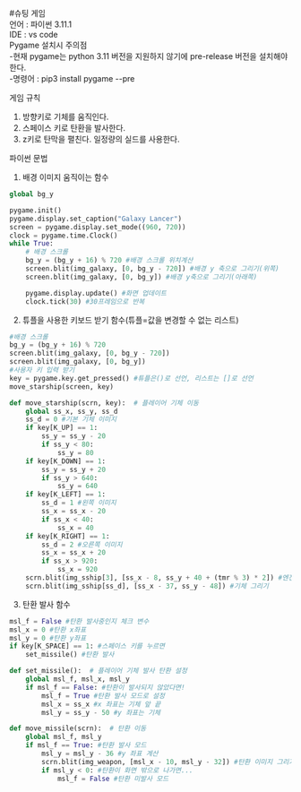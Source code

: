 #슈팅 게임  
언어 : 파이썬 3.11.1  
IDE : vs code  
Pygame 설치시 주의점  
-현재 pygame는 python 3.11 버전을 지원하지 않기에 pre-release 버전을 설치해야 한다.  
-명령어 : pip3 install pygame --pre  

게임 규칙  
1. 방향키로 기체를 움직인다.  
2. 스페이스 키로 탄환을 발사한다.  
3. z키로 탄막을 펼친다. 일정량의 실드를 사용한다.  

파이썬 문법
1. 배경 이미지 움직이는 함수
```py
global bg_y

pygame.init()
pygame.display.set_caption("Galaxy Lancer")
screen = pygame.display.set_mode((960, 720))
clock = pygame.time.Clock()
while True:
    # 배경 스크롤
    bg_y = (bg_y + 16) % 720 #배경 스크롤 위치계산
    screen.blit(img_galaxy, [0, bg_y - 720]) #배경 y 축으로 그리기(위쪽)
    screen.blit(img_galaxy, [0, bg_y]) #배경 y축으로 그리기(아래쪽)

    pygame.display.update() #화면 업데이트
    clock.tick(30) #30프레임으로 반복
```
2. 튜플을 사용한 키보드 받기 함수(튜플=값을 변경할 수 없는 리스트)
```py
#배경 스크롤
bg_y = (bg_y + 16) % 720 
screen.blit(img_galaxy, [0, bg_y - 720])
screen.blit(img_galaxy, [0, bg_y])
#사용자 키 입력 받기
key = pygame.key.get_pressed() #튜플은()로 선언, 리스트는 []로 선언
move_starship(screen, key)

def move_starship(scrn, key):  # 플레이어 기체 이동
    global ss_x, ss_y, ss_d
    ss_d = 0 #기본 기체 이미지
    if key[K_UP] == 1:
        ss_y = ss_y - 20
        if ss_y < 80:
            ss_y = 80
    if key[K_DOWN] == 1:
        ss_y = ss_y + 20
        if ss_y > 640:
            ss_y = 640
    if key[K_LEFT] == 1:
        ss_d = 1 #왼쪽 이미지
        ss_x = ss_x - 20
        if ss_x < 40:
            ss_x = 40
    if key[K_RIGHT] == 1:
        ss_d = 2 #오른쪽 이미지
        ss_x = ss_x + 20
        if ss_x > 920:
            ss_x = 920
    scrn.blit(img_sship[3], [ss_x - 8, ss_y + 40 + (tmr % 3) * 2]) #엔진 불꽃 그리기
    scrn.blit(img_sship[ss_d], [ss_x - 37, ss_y - 48]) #기체 그리기
```
3. 탄환 발사 함수
```py
msl_f = False #탄환 발사중인지 체크 변수
msl_x = 0 #탄환 x좌표
msl_y = 0 #탄환 y좌표
if key[K_SPACE] == 1: #스페이스 키를 누르면
    set_missile() #탄환 발사

def set_missile():  # 플레이어 기체 발사 탄환 설정
    global msl_f, msl_x, msl_y
    if msl_f == False: #탄환이 발사되지 않았다면!
        msl_f = True #탄환 발사 모드로 설정
        msl_x = ss_x #x 좌표는 기체 앞 끝
        msl_y = ss_y - 50 #y 좌표는 기체

def move_missile(scrn):  # 탄환 이동
    global msl_f, msl_y
    if msl_f == True: #탄환 발사 모드
        msl_y = msl_y - 36 #y 좌표 계산
        scrn.blit(img_weapon, [msl_x - 10, msl_y - 32]) #탄환 이미지 그리기
        if msl_y < 0: #탄환이 화면 밖으로 나가면...
            msl_f = False #탄환 미발사 모드
```